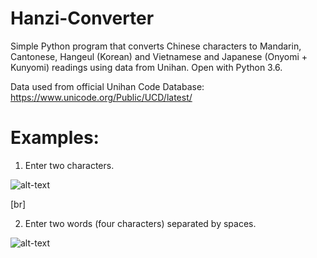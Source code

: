 # Hanzi-Converter
Simple Python program that converts Chinese characters to Mandarin, Cantonese, Hangeul (Korean) and Vietnamese and Japanese (Onyomi + Kunyomi) readings using data from Unihan. Open with Python 3.6.

Data used from official Unihan Code Database: https://www.unicode.org/Public/UCD/latest/

# Examples:
1. Enter two characters.

![alt-text](https://github.com/kevinwleung/Hanzi-Converter/blob/master/Images/example1.gif)

[br]

2. Enter two words (four characters) separated by spaces.

![alt-text](https://github.com/kevinwleung/Hanzi-Converter/blob/master/Images/example2.gif)
